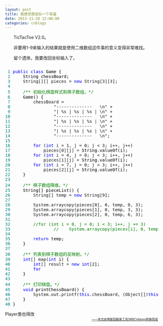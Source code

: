 ```yaml
---
layout: post
title: 我感觉我恰似一个呆逼
date: 2013-11-28 12:08:00
categories: cnblogs
---
```


<p>　　TicTacToe V2.0。</p>
<p>　　非要用1-9来输入的结果就是使用二维数组这件事的意义变得非常难找。</p>
<p>　　留个遗体，我要改回坐标输入了。</p>
<div class="cnblogs_code" onclick="cnblogs_code_show('cf52fa65-23b7-4780-b967-ffb5141935fa')"><img id="code_img_closed_cf52fa65-23b7-4780-b967-ffb5141935fa" class="code_img_closed" src="http://images.cnblogs.com/OutliningIndicators/ContractedBlock.gif" alt="" /><img id="code_img_opened_cf52fa65-23b7-4780-b967-ffb5141935fa" class="code_img_opened" style="display: none;" onclick="cnblogs_code_hide('cf52fa65-23b7-4780-b967-ffb5141935fa',event)" src="http://images.cnblogs.com/OutliningIndicators/ExpandedBlockStart.gif" alt="" />
<div id="cnblogs_code_open_cf52fa65-23b7-4780-b967-ffb5141935fa" class="cnblogs_code_hide">
<pre><span style="color: #008080;"> 1</span> <span style="color: #0000ff;">public</span> <span style="color: #0000ff;">class</span><span style="color: #000000;"> Game {
</span><span style="color: #008080;"> 2</span> <span style="color: #000000;">    String chessBoard;
</span><span style="color: #008080;"> 3</span>     String[][] pieces = <span style="color: #0000ff;">new</span> String[3][3<span style="color: #000000;">];
</span><span style="color: #008080;"> 4</span>     
<span style="color: #008080;"> 5</span>     <span style="color: #008000;">/**</span><span style="color: #008000;"> 初始化棋盘样式和棋子数组。</span><span style="color: #008000;">*/</span>
<span style="color: #008080;"> 6</span> <span style="color: #000000;">    Game() {
</span><span style="color: #008080;"> 7</span>         chessBoard = 
<span style="color: #008080;"> 8</span>                 "--------------   \n" +
<span style="color: #008080;"> 9</span>                 "| %s | %s | %s | \n" +
<span style="color: #008080;">10</span>                 "--------------   \n" +
<span style="color: #008080;">11</span>                 "| %s | %s | %s | \n" +
<span style="color: #008080;">12</span>                 "--------------   \n" +
<span style="color: #008080;">13</span>                 "| %s | %s | %s | \n" +
<span style="color: #008080;">14</span>                 "--------------   \n"<span style="color: #000000;">;
</span><span style="color: #008080;">15</span>         
<span style="color: #008080;">16</span>         <span style="color: #0000ff;">for</span> (<span style="color: #0000ff;">int</span> i = 1, j = 0; j &lt; 3; i++, j++<span style="color: #000000;">)
</span><span style="color: #008080;">17</span>             pieces[0][j] =<span style="color: #000000;"> String.valueOf(i);
</span><span style="color: #008080;">18</span>         <span style="color: #0000ff;">for</span> (<span style="color: #0000ff;">int</span> i = 4, j = 0; j &lt; 3; i++, j++<span style="color: #000000;">)
</span><span style="color: #008080;">19</span>             pieces[1][j] =<span style="color: #000000;"> String.valueOf(i);
</span><span style="color: #008080;">20</span>         <span style="color: #0000ff;">for</span> (<span style="color: #0000ff;">int</span> i = 7, j = 0; j &lt; 3; i++, j++<span style="color: #000000;">)
</span><span style="color: #008080;">21</span>             pieces[2][j] =<span style="color: #000000;"> String.valueOf(i);
</span><span style="color: #008080;">22</span> <span style="color: #000000;">    }
</span><span style="color: #008080;">23</span>     
<span style="color: #008080;">24</span>     <span style="color: #008000;">/**</span><span style="color: #008000;"> 棋子数组降维。</span><span style="color: #008000;">*/</span>
<span style="color: #008080;">25</span> <span style="color: #000000;">    String[] pieceList() {
</span><span style="color: #008080;">26</span>         String[] temp = <span style="color: #0000ff;">new</span> String[9<span style="color: #000000;">];
</span><span style="color: #008080;">27</span>         
<span style="color: #008080;">28</span>         System.arraycopy(pieces[0], 0, temp, 0, 3<span style="color: #000000;">);
</span><span style="color: #008080;">29</span>         System.arraycopy(pieces[1], 0, temp, 3, 3<span style="color: #000000;">);
</span><span style="color: #008080;">30</span>         System.arraycopy(pieces[2], 0, temp, 6, 3<span style="color: #000000;">);
</span><span style="color: #008080;">31</span>         
<span style="color: #008080;">32</span>         <span style="color: #008000;">//</span><span style="color: #008000;">for (int i = 0, j = 0; i &lt; 3; i++, j += 3)
</span><span style="color: #008080;">33</span>                 <span style="color: #008000;">//</span><span style="color: #008000;">    System.arraycopy(pieces[i], 0, temp, j, 3);</span>
<span style="color: #008080;">34</span>         
<span style="color: #008080;">35</span>         <span style="color: #0000ff;">return</span><span style="color: #000000;"> temp;
</span><span style="color: #008080;">36</span> <span style="color: #000000;">    }
</span><span style="color: #008080;">37</span>     
<span style="color: #008080;">38</span>     <span style="color: #008000;">/**</span><span style="color: #008000;"> 列表到棋子数组的反映射。</span><span style="color: #008000;">*/</span>
<span style="color: #008080;">39</span>     <span style="color: #0000ff;">int</span>[] map(<span style="color: #0000ff;">int</span><span style="color: #000000;"> i) {
</span><span style="color: #008080;">40</span>         <span style="color: #0000ff;">int</span>[] result = <span style="color: #0000ff;">new</span> <span style="color: #0000ff;">int</span>[2<span style="color: #000000;">];
</span><span style="color: #008080;">41</span>         <span style="color: #0000ff;">for</span> 
<span style="color: #008080;">42</span> <span style="color: #000000;">    }
</span><span style="color: #008080;">43</span>     
<span style="color: #008080;">44</span>     <span style="color: #008000;">/**</span><span style="color: #008000;"> 打印棋盘。</span><span style="color: #008000;">*/</span>
<span style="color: #008080;">45</span>     <span style="color: #0000ff;">void</span><span style="color: #000000;"> printChessBoard() {
</span><span style="color: #008080;">46</span>         System.out.printf(<span style="color: #0000ff;">this</span>.chessBoard, (Object[])<span style="color: #0000ff;">this</span><span style="color: #000000;">.pieceList());
</span><span style="color: #008080;">47</span> <span style="color: #000000;">    }
</span><span style="color: #008080;">48</span> }</pre>
</div>
<span class="cnblogs_code_collapse">Player类也得改</span></div>

<div align=right><a href="https://github.com/mlxy/SRBCnblogs"><font size=1>——本文由博客园搬家工具SRBCnblogs转换而成</font></a></div>